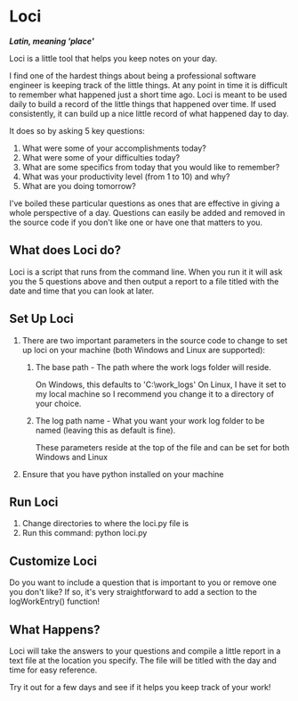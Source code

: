 # Loci

***Latin, meaning 'place'***

Loci is a little tool that helps you keep notes on your day.

I find one of the hardest things about being a professional software engineer is keeping track of the little things. At any point in time it is difficult to remember what happened just a short time ago. Loci is meant to be used daily to build a record of the little things that happened over time. If used consistently, it can build up a nice little record of what happened day to day.

It does so by asking 5 key questions:

1. What were some of your accomplishments today?
2. What were some of your difficulties today?
3. What are some specifics from today that you would like to remember?
4. What was your productivity level (from 1 to 10) and why?
5. What are you doing tomorrow?

I've boiled these particular questions as ones that are effective in giving a whole perspective of a day. Questions can easily be added and removed in the source code if you don't like one or have one that matters to you.

## What does Loci do?

Loci is a script that runs from the command line. When you run it it will ask you the 5 questions above and then output a report to a file titled with the date and time that you can look at later.

## Set Up Loci

1. There are two important parameters in the source code to change to set up loci on your machine (both Windows and Linux are supported):

	1. The base path - The path where the work logs folder will reside. 
	
		On Windows, this defaults to 'C:\work_logs'
		On Linux, I have it set to my local machine so I recommend you change it to a directory of your choice.
	
	2. The log path name - What you want your work log folder to be named (leaving this as default is fine).
	
	  	These parameters reside at the top of the file and can be set for both Windows and Linux

2. Ensure that you have python installed on your machine

## Run Loci

1. Change directories to where the loci.py file is
2. Run this command: python loci.py

## Customize Loci

Do you want to include a question that is important to you or remove one you don't like? If so, it's very straightforward to add a section to the logWorkEntry() function!

## What Happens?

Loci will take the answers to your questions and compile a little report in a text file at the location you specify. The file will be titled with the day and time for easy reference.

Try it out for a few days and see if it helps you keep track of your work!